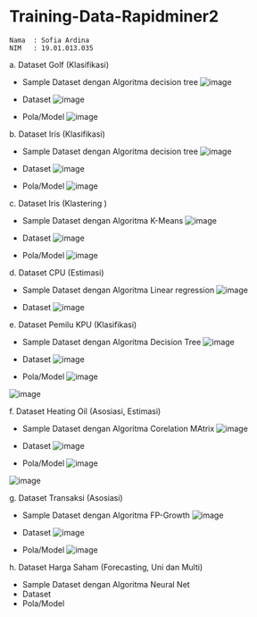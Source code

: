 # Training-Data-Rapidminer2
```
Nama  : Sofia Ardina
NIM   : 19.01.013.035
```
a. Dataset Golf (Klasifikasi)
  - Sample Dataset dengan Algoritma decision tree
   ![image](https://user-images.githubusercontent.com/105371183/197794010-d9099161-825b-4ec9-8c1b-abcc461b2284.png)

  - Dataset
  ![image](https://user-images.githubusercontent.com/105371183/197794377-c6122a64-9866-4f71-9cb7-736a0b5c074d.png)

  - Pola/Model
  ![image](https://user-images.githubusercontent.com/105371183/197683840-b9ecc59a-3567-4441-aa76-51b85e151d1e.png)
  

b. Dataset Iris (Klasifikasi)
  - Sample Dataset dengan Algoritma decision tree
  ![image](https://user-images.githubusercontent.com/105371183/197794729-a2a8411f-9c2a-4464-b187-c2ae3f01fcdb.png)

  - Dataset
  ![image](https://user-images.githubusercontent.com/105371183/197794800-07f82a8d-a0bc-4419-bfa9-90f7e43c31ae.png)

  - Pola/Model
  ![image](https://user-images.githubusercontent.com/105371183/197684163-c5718ead-b9dd-445c-873b-34d7ce52e8d6.png)
  

c. Dataset Iris (Klastering )
  - Sample Dataset dengan Algoritma K-Means
  ![image](https://user-images.githubusercontent.com/105371183/197798925-80220571-a7c7-47fa-a3c7-53db638e8fa7.png)

  - Dataset
  ![image](https://user-images.githubusercontent.com/105371183/197799083-4bafe9ac-67b0-43ba-9c3b-e9b47b104893.png)

  - Pola/Model
  ![image](https://user-images.githubusercontent.com/105371183/197799268-252b6fc3-4b98-4c9e-8317-ba36e09708dd.png)

d. Dataset CPU (Estimasi)
  - Sample Dataset dengan Algoritma Linear regression
  ![image](https://user-images.githubusercontent.com/105371183/197800466-a4c4c971-dddb-401e-aa01-6894fe29230a.png)

  - Dataset
  ![image](https://user-images.githubusercontent.com/105371183/197800333-a30fbc16-9e4b-4f7b-9290-e54d9ebb30a3.png)

e. Dataset Pemilu KPU (Klasifikasi)
  - Sample Dataset dengan Algoritma Decision Tree
  ![image](https://user-images.githubusercontent.com/105371183/197806176-f0c04bfd-d412-4380-a676-b56c887af2cb.png)

  - Dataset
  ![image](https://user-images.githubusercontent.com/105371183/197806902-16cc24b3-ceee-44dc-9cf4-84e0e46a1b5a.png)

  - Pola/Model
  ![image](https://user-images.githubusercontent.com/105371183/197808002-fcb3e2de-5f26-4712-8495-9c966d4679cd.png)

  ![image](https://user-images.githubusercontent.com/105371183/197805484-5ef50122-c01d-4644-947b-83454d8b1105.png)
 
 f. Dataset Heating Oil (Asosiasi, Estimasi)
  - Sample Dataset dengan Algoritma Corelation MAtrix
  ![image](https://user-images.githubusercontent.com/105371183/197810216-5790ea69-a6f8-418e-bc6e-4ecd80086d84.png)
  
  - Dataset
  ![image](https://user-images.githubusercontent.com/105371183/197810531-8adfef95-7e53-4679-bbbe-4e4e84b1d7a7.png)

  - Pola/Model
  ![image](https://user-images.githubusercontent.com/105371183/197810745-2ef8a164-9e25-4941-8787-0e8507401534.png)
  
  ![image](https://user-images.githubusercontent.com/105371183/197812198-e42938f6-0619-48cb-864e-2ddc707fc7db.png)

 g. Dataset Transaksi (Asosiasi)
  - Sample Dataset dengan Algoritma FP-Growth
  ![image](https://user-images.githubusercontent.com/105371183/197816841-47a32237-9852-4aa7-90a5-12a5c139373b.png)
  
  - Dataset
  ![image](https://user-images.githubusercontent.com/105371183/197817060-76063e9a-4ed4-40bc-ab8d-9394ed361124.png)

  - Pola/Model
  ![image](https://user-images.githubusercontent.com/105371183/197817223-4af21b45-1261-4096-b46e-b921180adfb5.png)
  
 h. Dataset Harga Saham (Forecasting, Uni dan Multi)
  - Sample Dataset dengan Algoritma Neural Net
  - Dataset
  - Pola/Model

  
  
  
  


 

